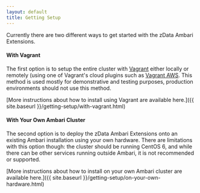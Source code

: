 ```yaml
---
layout: default
title: Getting Setup
---
```


Currently there are two different ways to get started with the zData Ambari Extensions.

#### With Vagrant
The first option is to setup the entire cluster with [Vagrant](https://www.vagrantup.com/) either locally or remotely (using one of Vagrant's cloud plugins such as [Vagrant AWS](https://github.com/mitchellh/vagrant-aws).  This method is used mostly for demonstrative and testing purposes, production environments should not use this method.

[More instructions about how to install using Vagrant are available here.]({{ site.baseurl }}/getting-setup/with-vagrant.html)

#### With Your Own Ambari Cluster
The second option is to deploy the zData Ambari Extensions onto an existing Ambari installation using your own hardware.  There are limitations with this option though: the cluster should be running CentOS 6, and while there can be other services running outside Ambari, it is not recommended or supported.

[More instructions about how to install on your own Ambari cluster are available here.]({{ site.baseurl }}/getting-setup/on-your-own-hardware.html)
